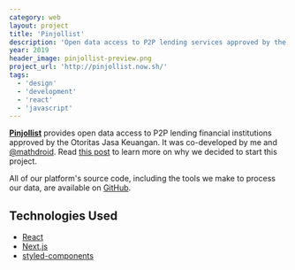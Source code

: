 ```yaml
---
category: web
layout: project
title: 'Pinjollist'
description: 'Open data access to P2P lending services approved by the Indonesian Financial Services Authority (OJK).'
year: 2019
header_image: pinjollist-preview.png
project_url: 'http://pinjollist.now.sh/'
tags:
  - 'design'
  - 'development'
  - 'react'
  - 'javascript'
---
```


[**Pinjollist**](http://pinjollist.now.sh/) provides open data access to P2P lending financial institutions approved by the Otoritas Jasa Keuangan. It was co-developed by me and [@mathdroid](https://mathdroid.xyz). Read [this post](https://resir014.xyz/posts/2019/08/03/the-ojk-needs-to-cut-it-out-with-their-inconsistent-data-practices/) to learn more on why we decided to start this project.

All of our platform's source code, including the tools we make to process our data, are available on [GitHub](https://github.com/pinjollist/pinjollist).

## Technologies Used

- [React](https://reactjs.org/)
- [Next.js](https://nextjs.org/)
- [styled-components](https://styled-components.com/)
